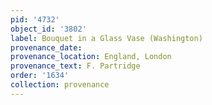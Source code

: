 ```yaml
---
pid: '4732'
object_id: '3802'
label: Bouquet in a Glass Vase (Washington)
provenance_date:
provenance_location: England, London
provenance_text: F. Partridge
order: '1634'
collection: provenance
---
```

